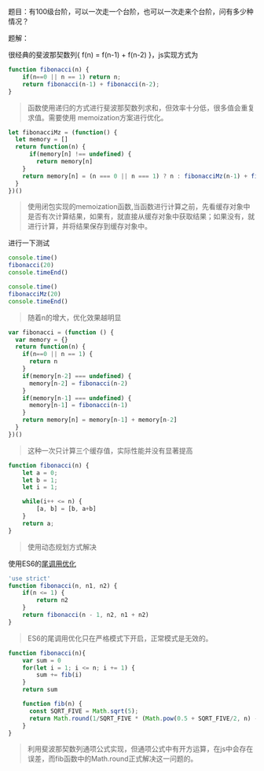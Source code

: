 题目：有100级台阶，可以一次走一个台阶，也可以一次走来个台阶，问有多少种情况？

题解：

很经典的斐波那契数列{ f(n) = f(n-1) + f(n-2) }，js实现方式为

``` js
function fibonacci(n) {
    if(n==0 || n == 1) return n;
    return fibonacci(n-1) + fibonacci(n-2);
}
```

> 函数使用递归的方式进行斐波那契数列求和，但效率十分低，很多值会重复求值。需要使用 memoization方案进行优化。

``` js
let fibonacciMz = (function() {
  let memory = []
  return function(n) {
      if(memory[n] !== undefined) {
        return memory[n]
    }
    return memory[n] = (n === 0 || n === 1) ? n : fibonacciMz(n-1) + fibonacciMz(n-2)
  }
})()
```

> 使用闭包实现的memoization函数,当函数进行计算之前，先看缓存对象中是否有次计算结果，如果有，就直接从缓存对象中获取结果；如果没有，就进行计算，并将结果保存到缓存对象中。


进行一下测试

``` js
console.time()
fibonacci(20)
console.timeEnd()

console.time()
fibonacciMz(20)
console.timeEnd()
```

> 随着n的增大，优化效果越明显


``` js
var fibonacci = (function () {
  var memory = {}
  return function(n) {
    if(n==0 || n == 1) {
      return n
    }
    if(memory[n-2] === undefined) {
      memory[n-2] = fibonacci(n-2)
    }
    if(memory[n-1] === undefined) {
      memory[n-1] = fibonacci(n-1)
    }
    return memory[n] = memory[n-1] + memory[n-2]
  }
})()
```

> 这种一次只计算三个缓存值，实际性能并没有显著提高


``` js
function fibonacci(n) {
    let a = 0;
    let b = 1;
    let i = 1;

    while(i++ <= n) {
        [a, b] = [b, a+b]
    }
    return a;
}
```
> 使用动态规划方式解决


使用ES6的[尾调用优化](https://es6.ruanyifeng.com/#docs/function#%E5%B0%BE%E8%B0%83%E7%94%A8%E4%BC%98%E5%8C%96)
``` js
'use strict'
function fibonacci(n, n1, n2) {
    if(n <= 1) {
        return n2
    }
    return fibonacci(n - 1, n2, n1 + n2)
}
```
> ES6的尾调用优化只在严格模式下开启，正常模式是无效的。

``` js
function fibonacci(n){
    var sum = 0
    for(let i = 1; i <= n; i += 1) {
        sum += fib(i)
    }
    return sum

    function fib(n) {
      const SQRT_FIVE = Math.sqrt(5);
      return Math.round(1/SQRT_FIVE * (Math.pow(0.5 + SQRT_FIVE/2, n) - Math.pow(0.5 - SQRT_FIVE/2, n)));
    }
}
```

> 利用斐波那契数列通项公式实现，但通项公式中有开方运算，在js中会存在误差，而fib函数中的Math.round正式解决这一问题的。


